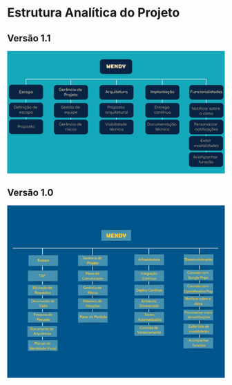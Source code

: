 # Estrutura Analítica do Projeto 

## Versão 1.1

![](../assets/imgs/eap/eap2.png)

## Versão 1.0

![](../assets/imgs/eap/eap1.png)